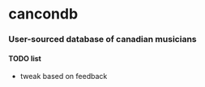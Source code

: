 # cancondb
### User-sourced database of canadian musicians

#### TODO list
- tweak based on feedback